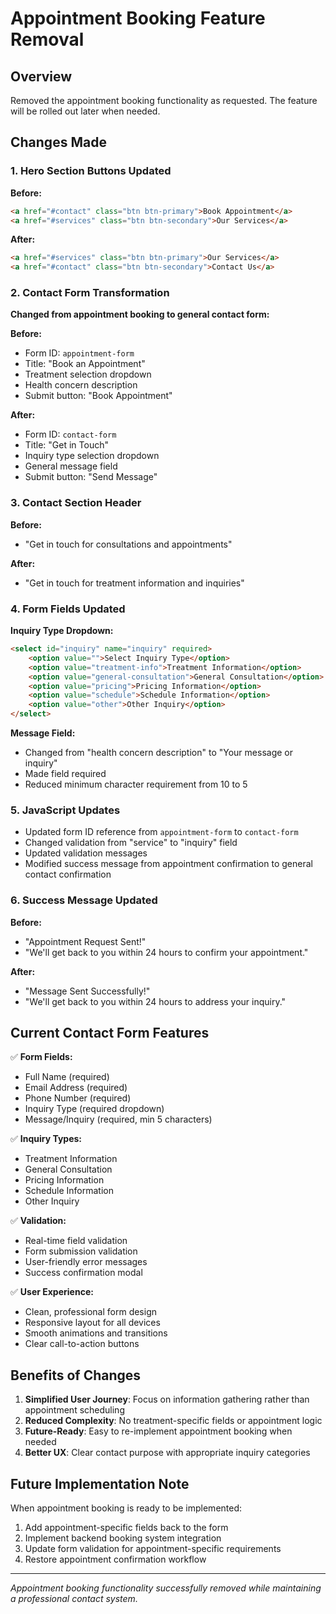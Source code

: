 # Appointment Booking Feature Removal

## Overview
Removed the appointment booking functionality as requested. The feature will be rolled out later when needed.

## Changes Made

### 1. **Hero Section Buttons Updated**
**Before:**
```html
<a href="#contact" class="btn btn-primary">Book Appointment</a>
<a href="#services" class="btn btn-secondary">Our Services</a>
```

**After:**
```html
<a href="#services" class="btn btn-primary">Our Services</a>
<a href="#contact" class="btn btn-secondary">Contact Us</a>
```

### 2. **Contact Form Transformation**
**Changed from appointment booking to general contact form:**

**Before:**
- Form ID: `appointment-form`
- Title: "Book an Appointment"
- Treatment selection dropdown
- Health concern description
- Submit button: "Book Appointment"

**After:**
- Form ID: `contact-form`
- Title: "Get in Touch"
- Inquiry type selection dropdown
- General message field
- Submit button: "Send Message"

### 3. **Contact Section Header**
**Before:**
- "Get in touch for consultations and appointments"

**After:**
- "Get in touch for treatment information and inquiries"

### 4. **Form Fields Updated**

**Inquiry Type Dropdown:**
```html
<select id="inquiry" name="inquiry" required>
    <option value="">Select Inquiry Type</option>
    <option value="treatment-info">Treatment Information</option>
    <option value="general-consultation">General Consultation</option>
    <option value="pricing">Pricing Information</option>
    <option value="schedule">Schedule Information</option>
    <option value="other">Other Inquiry</option>
</select>
```

**Message Field:**
- Changed from "health concern description" to "Your message or inquiry"
- Made field required
- Reduced minimum character requirement from 10 to 5

### 5. **JavaScript Updates**
- Updated form ID reference from `appointment-form` to `contact-form`
- Changed validation from "service" to "inquiry" field
- Updated validation messages
- Modified success message from appointment confirmation to general contact confirmation

### 6. **Success Message Updated**
**Before:**
- "Appointment Request Sent!"
- "We'll get back to you within 24 hours to confirm your appointment."

**After:**
- "Message Sent Successfully!"
- "We'll get back to you within 24 hours to address your inquiry."

## Current Contact Form Features

✅ **Form Fields:**
- Full Name (required)
- Email Address (required)
- Phone Number (required)
- Inquiry Type (required dropdown)
- Message/Inquiry (required, min 5 characters)

✅ **Inquiry Types:**
- Treatment Information
- General Consultation
- Pricing Information
- Schedule Information
- Other Inquiry

✅ **Validation:**
- Real-time field validation
- Form submission validation
- User-friendly error messages
- Success confirmation modal

✅ **User Experience:**
- Clean, professional form design
- Responsive layout for all devices
- Smooth animations and transitions
- Clear call-to-action buttons

## Benefits of Changes

1. **Simplified User Journey**: Focus on information gathering rather than appointment scheduling
2. **Reduced Complexity**: No treatment-specific fields or appointment logic
3. **Future-Ready**: Easy to re-implement appointment booking when needed
4. **Better UX**: Clear contact purpose with appropriate inquiry categories

## Future Implementation Note

When appointment booking is ready to be implemented:
1. Add appointment-specific fields back to the form
2. Implement backend booking system integration
3. Update form validation for appointment-specific requirements
4. Restore appointment confirmation workflow

---

*Appointment booking functionality successfully removed while maintaining a professional contact system.*